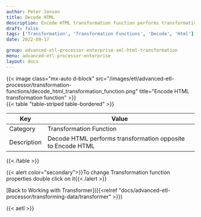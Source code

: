 ```yaml
---
author: Peter Jonson
title: Decode HTML
description: Encode HTML transformation function performs transformation opposite to Encode HTML
draft: false
tags: ['Transformation', 'Transformation Functions', 'Decode', 'Html']
date: 2022-09-17

group: advanced-etl-processor-enterprise-xml-html-transformation
menu: advanced-etl-processor-enterprise
layout: docs
---
```


{{< image class="mx-auto d-block"  src="/images/etl/advanced-etl-processor/transformation-functions/decode_html_transformation_function.png" title="Encode HTML transformation function" >}}
\
{{< table "table-striped table-bordered" >}}

| Key         | Value                                                       |
| ----------- | ----------------------------------------------------------- |
| Category    | Transformation Function                                     |
| Description | Decode HTML performs transformation opposite to Encode HTML |

{{< /table >}}

{{< alert color="secondary">}}To change Transformation function properties double click on it{{< /alert >}}

[Back to Working with Transformer]({{<relref "docs/advanced-etl-processor/transforming-data/transformer" >}})

{{< aetl >}}
